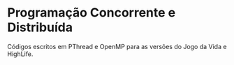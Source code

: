 # Programação Concorrente e Distribuída

Códigos escritos em PThread e OpenMP para as versões do Jogo da Vida e HighLife.
